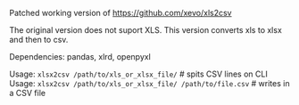 Patched working version of https://github.com/xevo/xls2csv

The original version does not suport XLS. 
This version converts xls to xlsx and then to csv.

Dependencies: pandas, xlrd, openpyxl

Usage: `xlsx2csv /path/to/xls_or_xlsx_file/` # spits CSV lines on CLI
Usage: `xlsx2csv /path/to/xls_or_xlsx_file/ /path/to/file.csv` # writes in a CSV file